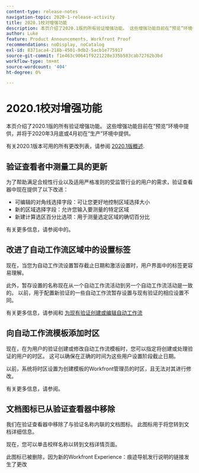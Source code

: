 ```yaml
---
content-type: release-notes
navigation-topic: 2020-1-release-activity
title: 2020.1校对增强功能
description: 本页介绍了2020.1版的所有验证增强功能。 这些增强功能目前在“预览”环境中提供，并将于2020年3月底或4月初在“生产”环境中提供。
author: Luke
feature: Product Announcements, Workfront Proof
recommendations: noDisplay, noCatalog
exl-id: 8371aca4-218b-4501-9db2-5acb1e775917
source-git-commit: f1e463c90641f9221228e335b583cab72762b3bd
workflow-type: tm+mt
source-wordcount: '404'
ht-degree: 0%

---
```


# 2020.1校对增强功能

本页介绍了2020.1版的所有验证增强功能。 这些增强功能目前在“预览”环境中提供，并将于2020年3月底或4月初在“生产”环境中提供。

有关2020.1版本可用的所有更改列表，请参阅 [2020.1版概述](../../../product-announcements/product-releases/2020.1-release-activity/2020-1-release-overview.md).

## 验证查看者中测量工具的更新

为了帮助满足合规性行业以及适用严格准则的受监管行业的用户的需求，验证查看器中现在提供了以下改进：

* 可编辑的对角线选择字段：可让您更好地控制区域选择大小
* 新的区域选择字段：允许您输入要测量的特定区域
* 新建计算选区百分比选项：用于测量选定区域的确切百分比

有关更多信息，请参阅中的。

## 改进了自动工作流区域中的设置标签

现在，当您为自动工作流设置暂存截止日期和激活设置时，用户界面中的标签更容易理解。

此外，暂存设置的名称现在从一个自动工作流活动到另一个自动工作流活动是一致的。 以前，用于配置新验证的一些自动工作流暂存设置与现有验证的相应设置不同。

有关更多信息，请参阅和 [为现有验证创建或编辑自动工作流](../../../review-and-approve-work/proofing/managing-proofs-within-workfront/create-edit-automated-workflow-existing-proof.md)

## 向自动工作流模板添加时区

现在，在为用户的验证创建或修改自动工作流模板时，您可以指定将创建或处理验证的用户的时区。 这可以确保在正确的时间为这些用户设置阶段截止日期。

以前，系统将时区设置为创建模板的Workfront管理员的时区，且无法对其进行修改。

有关更多信息，请参阅。

## 文档图标已从验证查看器中移除

我们在验证查看器中移除了与验证名称内联的文档图标。 此图标用于将您转到文档详细信息。

现在，您可以单击校样名称以转到文档详情页面。

此图标已被删除，因为新的Workfront Experience：痕迹导航发行说明的链接发生了更改
